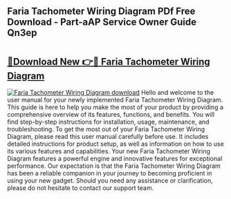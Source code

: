 ## Faria Tachometer Wiring Diagram PDf Free Download - Part-aAP Service Owner Guide Qn3ep

# <h2><a href="http://dfn004.blite.top/?on=Faria+Tachometer+Wiring+Diagram">🔗Download New 👉🔴 Faria Tachometer Wiring Diagram</a></h2>

[![Faria Tachometer Wiring Diagram download](https://i.imgur.com/lujVjoI.png)](http://dfn004.blite.top/?on=Faria+Tachometer+Wiring+Diagram)
Hello and welcome to the user manual for your newly implemented Faria Tachometer Wiring Diagram. This guide is here to help you make the most of your product by providing a comprehensive overview of its features, functions, and benefits. You will find step-by-step instructions for installation, usage, maintenance, and troubleshooting. To get the most out of your Faria Tachometer Wiring Diagram, please read this user manual carefully before use. It includes detailed instructions for product setup, as well as information on how to use its various features and capabilities. Your new Faria Tachometer Wiring Diagram features a powerful engine and innovative features for exceptional performance. Our expectation is that the Faria Tachometer Wiring Diagram has been a reliable companion in your journey to becoming proficient in using your new gadget. Should you need any assistance or clarification, please do not hesitate to contact our support team.
